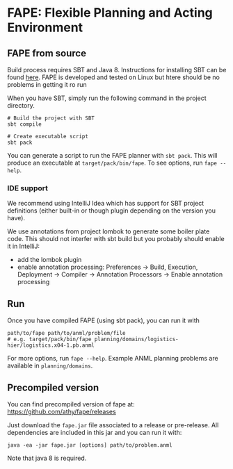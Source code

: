 # FAPE: Flexible Planning and Acting Environment


## FAPE from source

Build process requires SBT and Java 8. Instructions for installing SBT can be found [here](http://www.scala-sbt.org/release/docs/Getting-Started/Setup.html). FAPE is
developed and tested on Linux but htere should be no problems in getting it ro run 

When you have SBT, simply run the following command in the project directory.

    # Build the project with SBT
    sbt compile

    # Create executable script
    sbt pack

You can generate a script to run the FAPE planner with `sbt pack`.
This will produce an executable at `target/pack/bin/fape`.
To see options, run `fape --help`.


### IDE support

We recommend using IntelliJ Idea which has support for SBT project
definitions (either built-in or though plugin depending on the version
you have).

We use annotations from project lombok to generate some boiler plate code.
This should not interfer with sbt build but you probably should enable it
in IntelliJ:

 - add the lombok plugin
 - enable annotation processing:
    Preferences -> Build, Execution, Deployment -> Compiler ->
     Annotation Processors -> Enable annotation processing


## Run

Once you have compiled FAPE (using sbt pack), you can run it with

    path/to/fape path/to/anml/problem/file
    # e.g. target/pack/bin/fape planning/domains/logistics-hier/logistics.x04-1.pb.anml

For more options, run `fape --help`.
Example ANML planning problems are available in `planning/domains`.



## Precompiled version

You can find precompiled version of fape at:
https://github.com/athy/fape/releases

Just download the `fape.jar` file associated to a release or pre-release.
All dependencies are included in this jar and you can run it with:

    java -ea -jar fape.jar [options] path/to/problem.anml

Note that java 8 is required.

